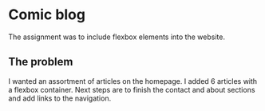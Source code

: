 # Comic blog

The assignment was to include flexbox elements into the website.

## The problem

I wanted an assortment of articles on the homepage. I added 6 articles with a flexbox container. Next steps are to finish the contact and about sections and add links to the navigation.